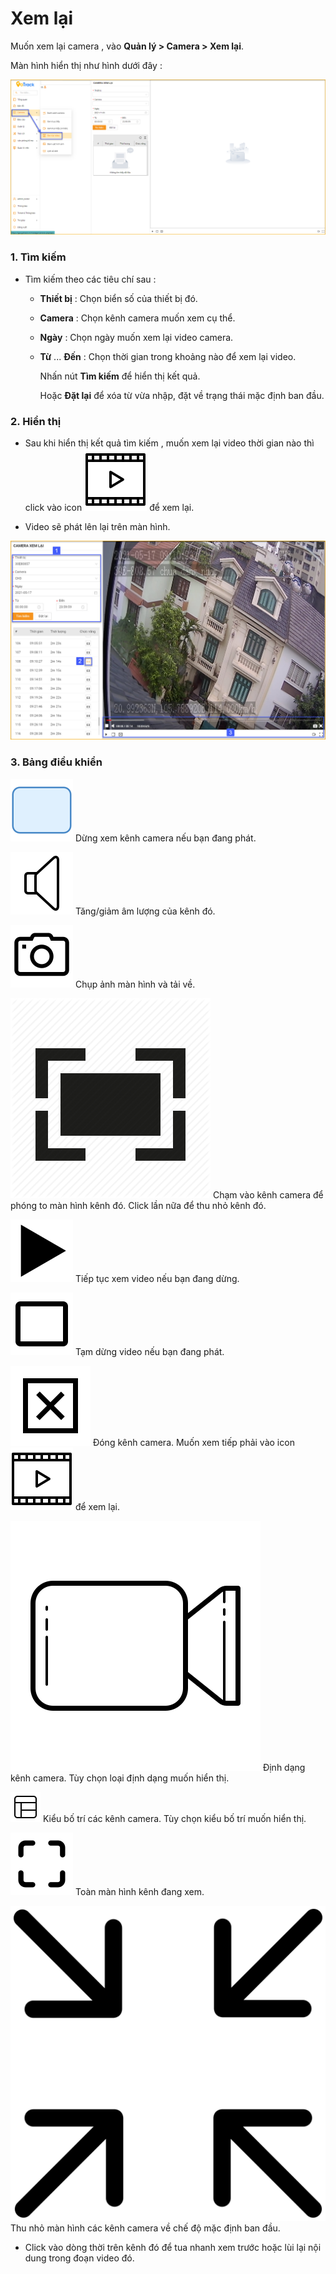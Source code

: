 # Xem lại

Muốn xem lại camera , vào **Quản lý > Camera > Xem lại**. 

Màn hình hiển thị như hình dưới đây :

<span style="display:block;text-align:left">![Manage device ](/docs/assets/images/web-interface/livestream/playback-2.png)

### 1. Tìm kiếm

* Tìm kiếm theo các tiêu chí sau : 
  - **Thiết bị** : Chọn biển số của thiết bị đó.
  - **Camera** : Chọn kênh camera muốn xem cụ thể.
  - **Ngày** : Chọn ngày muốn xem lại video camera.
  - **Từ** ... **Đến** : Chọn thời gian trong khoảng nào để xem lại video.

    Nhấn nút **Tìm kiếm** để hiển thị kết quả.
    
    Hoặc **Đặt lại** để xóa từ vừa nhập, đặt về trạng thái mặc định ban đầu.

### 2. Hiển thị

* Sau khi hiển thị kết quả tìm kiếm , muốn xem lại video thời gian nào thì <br> click vào icon <span class="icon-left svg-filter-info">![Ok](/docs/assets/images/web-interface/icon/SVG/icons8-video.svg) để xem lại.

* Video sẽ  phát lên lại trên màn hình.

<span style="display:block;text-align:left">![Manage device ](/docs/assets/images/web-interface/livestream/search-playback.jpg)

### 3. Bảng điều khiển

<span class="icon-left ">![Ok](/docs/assets/images/web-interface/icon/SVG/icons8-square.svg) Dừng xem kênh camera nếu bạn đang phát.

<span class="icon-left svg-filter-info">![Ok](/docs/assets/images/web-interface/icon/SVG/icons8-sound-speaker.svg) Tăng/giảm âm lượng của kênh đó.

<span class="icon-left svg-filter-info">![Ok](/docs/assets/images/web-interface/icon/SVG/icons8-camera.svg) Chụp ảnh màn hình và tải về.

<span class="icon-left svg-filter-info">![Ok](/docs/assets/images/web-interface/icon/SVG/full-screen-icon-11.png) Chạm vào kênh camera để phóng to màn hình kênh đó. Click lần nữa để thu nhỏ kênh đó.

<span class="icon-left svg-filter-info">![Ok](/docs/assets/images/web-interface/icon/SVG/icons8-play.svg) Tiếp tục xem video nếu bạn đang dừng.

<span class="icon-left svg-filter-info">![Ok](/docs/assets/images/web-interface/icon/SVG/icons8-full-image.svg) Tạm dừng video nếu bạn đang phát.

<span class="icon-left svg-filter-info">![Ok](/docs/assets/images/web-interface/icon/SVG/icons8-close-window.svg) Đóng kênh camera. Muốn xem tiếp phải vào icon <span class="icon-left svg-filter-info">![Ok](/docs/assets/images/web-interface/icon/SVG/icons8-video.svg) để xem lại.

<span class="icon-left svg-filter-info">![Ok](/docs/assets/images/web-interface/icon/SVG/icons8-video-call.svg) Định dạng kênh camera. Tùy chọn loại định dạng muốn hiển thị.

<span class="icon-left svg-filter-info">![Ok](/docs/assets/images/web-interface/icon/SVG/layout.svg) Kiểu bố trí các kênh camera. Tùy chọn kiểu bố trí muốn hiển thị.

<span class="icon-left svg-filter-info">![Ok](/docs/assets/images/web-interface/icon/SVG/icons8-full-screen.svg) Toàn màn hình kênh đang xem.

<span class="icon-left svg-filter-info">![Ok](/docs/assets/images/web-interface/icon/SVG/full-screen-exit.svg) Thu nhỏ màn hình các kênh camera về chế độ mặc định ban đầu.

* Click vào dòng thời trên kênh đó để tua nhanh xem trước hoặc lùi lại nội dung trong đoạn video đó.